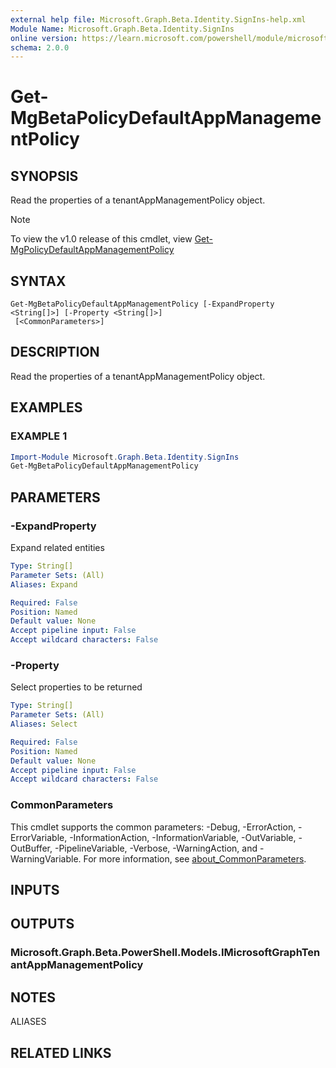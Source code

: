 ```yaml
---
external help file: Microsoft.Graph.Beta.Identity.SignIns-help.xml
Module Name: Microsoft.Graph.Beta.Identity.SignIns
online version: https://learn.microsoft.com/powershell/module/microsoft.graph.beta.identity.signins/get-mgbetapolicydefaultappmanagementpolicy
schema: 2.0.0
---
```


# Get-MgBetaPolicyDefaultAppManagementPolicy

## SYNOPSIS
Read the properties of a tenantAppManagementPolicy object.

> [!NOTE]
> To view the v1.0 release of this cmdlet, view [Get-MgPolicyDefaultAppManagementPolicy](/powershell/module/Microsoft.Graph.Identity.SignIns/Get-MgPolicyDefaultAppManagementPolicy?view=graph-powershell-v1.0)

## SYNTAX

```
Get-MgBetaPolicyDefaultAppManagementPolicy [-ExpandProperty <String[]>] [-Property <String[]>]
 [<CommonParameters>]
```

## DESCRIPTION
Read the properties of a tenantAppManagementPolicy object.

## EXAMPLES

### EXAMPLE 1
```powershell
Import-Module Microsoft.Graph.Beta.Identity.SignIns
Get-MgBetaPolicyDefaultAppManagementPolicy
```

## PARAMETERS

### -ExpandProperty
Expand related entities

```yaml
Type: String[]
Parameter Sets: (All)
Aliases: Expand

Required: False
Position: Named
Default value: None
Accept pipeline input: False
Accept wildcard characters: False
```

### -Property
Select properties to be returned

```yaml
Type: String[]
Parameter Sets: (All)
Aliases: Select

Required: False
Position: Named
Default value: None
Accept pipeline input: False
Accept wildcard characters: False
```

### CommonParameters
This cmdlet supports the common parameters: -Debug, -ErrorAction, -ErrorVariable, -InformationAction, -InformationVariable, -OutVariable, -OutBuffer, -PipelineVariable, -Verbose, -WarningAction, and -WarningVariable. For more information, see [about_CommonParameters](http://go.microsoft.com/fwlink/?LinkID=113216).

## INPUTS

## OUTPUTS

### Microsoft.Graph.Beta.PowerShell.Models.IMicrosoftGraphTenantAppManagementPolicy
## NOTES

ALIASES

## RELATED LINKS
